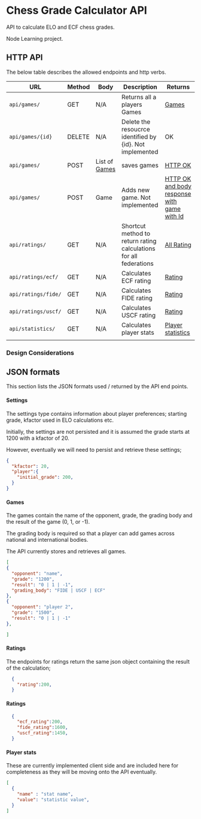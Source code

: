 # Chess Grade Calculator API
API to calculate ELO and ECF chess grades.

Node Learning project.

## HTTP API

The below table describes the allowed endpoints and http verbs.

| URL          | Method     | Body |Description | Returns |
| ------------ | ---------- |------|---------   |---------|
| ```api/games/```  |GET    | N/A |Returns all a players Games| [Games ](#games) |
|```api/games/{id}```|DELETE|N/A|Delete the resoucrce identified by {id}. Not implemented| OK |
| ```api/games/```  | POST  | List of [Games ](#games) | saves games| [HTTP OK](https://en.wikipedia.org/wiki/List_of_HTTP_status_codes#2xx_Success) |
| ```api/games/```  | POST  | Game | Adds new game. Not implemented | [HTTP OK and body response with game with Id](https://en.wikipedia.org/wiki/List_of_HTTP_status_codes#2xx_Success) |
| ```api/ratings/```  | GET | N/A | Shortcut method to return rating calculations for all federations | [All Rating ](#all-ratings) |
| ```api/ratings/ecf/```  | GET  |N/A| Calculates ECF rating | [Rating ](#ratings) |
| ```api/ratings/fide/```  | GET  |N/A| Calculates FIDE rating | [Rating ](#ratings) |
| ```api/ratings/uscf/``` | GET  |N/A| Calculates USCF rating | [Rating ](#ratings) |
|```api/statistics/```|GET|N/A|Calculates player stats | [Player statistics](#player-stats) |
||||

### Design Considerations



## JSON formats
This section lists the JSON formats used / returned by the API end points.

#### Settings
The settings type contains information about player preferences; starting grade, kfactor used in ELO calculations etc.

Initially, the settings are not persisted and it is assumed the grade starts at 1200 with a kfactor of 20.

However, eventually we will need to persist and retrieve these settings;

```json
{
  "kfactor": 20,
  "player":{
    "initial_grade": 200,
  }  
}

```

#### Games
The games contain the name of the opponent, grade, the grading body and the result of the game (0, 1, or -1).

The grading body is required so that a player can add games across national and international bodies.

The API currently stores and retrieves all games.

```json
[
{
  "opponent": "name",
  "grade": "1200",
  "result": "0 | 1 | -1",
  "grading_body": "FIDE | USCF | ECF"
},
{
  "opponent": "player 2",
  "grade": "1500",
  "result": "0 | 1 | -1"
},

]
```

#### Ratings
The endpoints for ratings return the same json object containing the result of the calculation;

```json
  {
    "rating":200,
  }
```

#### Ratings

```json
  {
    "ecf_rating":200,
    "fide_rating":1600,
    "uscf_rating":1450,
  }
```

#### Player stats
These are currently implemented client side and are included here for completeness as they will be moving onto the API eventually.

```json
[
  {
    "name" : "stat name",
    "value": "statistic value",
  }
]

```
